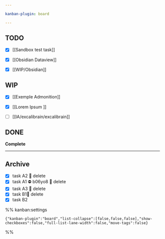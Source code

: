 ```yaml
---

kanban-plugin: board

---
```


## TODO

- [x] [[Sandbox test task]]
- [x] [[Obsidian Dataview]]
- [x] [[WIP/Obsidian]]


## WIP

- [x] [[Exemple Admonition]]
- [x] [[Lorem Ipsum ]]
- [ ] [[IA/excalibrain/excalibrain]]


## DONE

**Complete**


***

## Archive

- [x] task A2 🏁 delete
- [x] task A1 ⛔ b06yo8 🏁 delete
- [x] task A3 🏁 delete
- [x] task B1🏁 delete
- [x] task B2

%% kanban:settings
```
{"kanban-plugin":"board","list-collapse":[false,false,false],"show-checkboxes":false,"full-list-lane-width":false,"move-tags":false}
```
%%